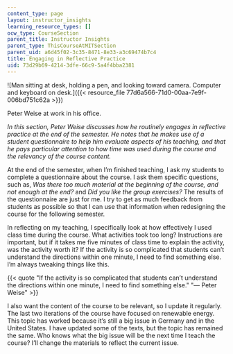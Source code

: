 ```yaml
---
content_type: page
layout: instructor_insights
learning_resource_types: []
ocw_type: CourseSection
parent_title: Instructor Insights
parent_type: ThisCourseAtMITSection
parent_uid: a6d45f02-3c35-8471-8e33-a3c69474b7c4
title: Engaging in Reflective Practice
uid: 73d29b69-4214-3dfe-66c9-5a4f4bba2381
---
```


![Man sitting at desk, holding a pen, and looking toward camera. Computer and keyboard on desk.]({{< resource_file 77d6a566-71d0-00aa-7e9f-006bd751c62a >}})

Peter Weise at work in his office.

_In this section, Peter Weise discusses how he routinely engages in reflective practice at the end of the semester. He notes that he makes use of a student questionnaire to help him evaluate aspects of his teaching, and that he pays particular attention to how time was used during the course and the relevancy of the course content._

At the end of the semester, when I’m finished teaching, I ask my students to complete a questionnaire about the course. I ask them specific questions, such as, _Was there too much material at the beginning of the course, and not enough at the end?_ and _Did you like the group exercises?_ The results of the questionnaire are just for me. I try to get as much feedback from students as possible so that I can use that information when redesigning the course for the following semester.

In reflecting on my teaching, I specifically look at how effectively I used class time during the course. What activities took too long? Instructions are important, but if it takes me five minutes of class time to explain the activity, was the activity worth it? If the activity is so complicated that students can’t understand the directions within one minute, I need to find something else. I’m always tweaking things like this.

{{< quote "If the activity is so complicated that students can’t understand the directions within one minute, I need to find something else." "— Peter Weise" >}}

I also want the content of the course to be relevant, so I update it regularly. The last two iterations of the course have focused on renewable energy. This topic has worked because it’s still a big issue in Germany and in the United States. I have updated some of the texts, but the topic has remained the same. Who knows what the big issue will be the next time I teach the course? I’ll change the materials to reflect the current issue.
